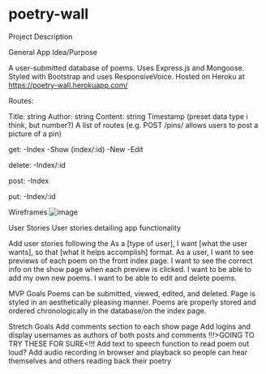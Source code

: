 # poetry-wall
Project Description

General App Idea/Purpose

A user-submitted database of poems. Uses Express.js and Mongoose. Styled with Bootstrap and uses ResponsiveVoice. Hosted on Heroku at https://poetry-wall.herokuapp.com/

Routes:

Title: string
Author: string
Content: string
Timestamp (preset data type i think, but number?)
A list of routes (e.g. POST /pins/ allows users to post a picture of a pin)

get:
-Index
-Show (index/:id)
-New
-Edit

delete:
-Index/:id

post:
-Index

put:
-Index/:id

Wireframes
![image](https://user-images.githubusercontent.com/79492367/135719459-498c9a0a-b579-4192-b30f-ff9c2511e5c4.png)

User Stories
User stories detailing app functionality

Add user stories following the As a [type of user], I want [what the user wants], so that [what it helps accomplish] format.
As a user, I want to see previews of each poem on the front index page.
I want to see the correct info on the show page when each preview is clicked.
I want to be able to add my own new poems.
I want to be able to edit and delete poems.

MVP Goals
Poems can be submitted, viewed, edited, and deleted.
Page is styled in an aesthetically pleasing manner.
Poems are properly stored and ordered chronologically in the database/on the index page.

Stretch Goals
Add comments section to each show page
Add logins and display usernames as authors of both posts and comments
!!!>GOING TO TRY THESE FOR SURE<!!!
Add text to speech function to read poem out loud?
Add audio recording in browser and playback so people can hear themselves and others reading back their poetry
